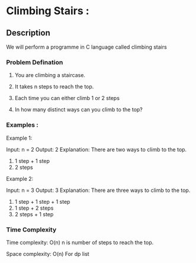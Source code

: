 
# Climbing Stairs :

## Description
We will perform a programme in C language called climbing stairs

### Problem Defination

1. You are climbing a staircase.


2. It takes n steps to reach the top.


3. Each time you can either climb 1 or 2 steps

4. In how many distinct ways can you climb to the top?



### Examples : 

Example 1:

Input: n = 2
Output: 2
Explanation: There are two ways to climb to the top.
1. 1 step + 1 step
2. 2 steps



Example 2:

Input: n = 3
Output: 3
Explanation: There are three ways to climb to the top.
1. 1 step + 1 step + 1 step
2. 1 step + 2 steps
3. 2 steps + 1 step
 




### Time Complexity

Time complexity: O(n)
n is number of steps to reach the top.

Space complexity: O(n)
For dp list
